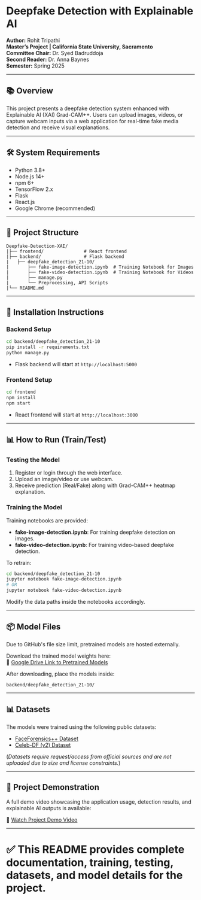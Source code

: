 # Deepfake Detection with Explainable AI

**Author:** Rohit Tripathi  
**Master’s Project | California State University, Sacramento**  
**Committee Chair:** Dr. Syed Badruddoja  
**Second Reader:** Dr. Anna Baynes  
**Semester:** Spring 2025

---

## 📚 Overview

This project presents a deepfake detection system enhanced with Explainable AI (XAI) Grad-CAM++. Users can upload images, videos, or capture webcam inputs via a web application for real-time fake media detection and receive visual explanations.

---

## 🛠️ System Requirements

- Python 3.8+
- Node.js 14+
- npm 6+
- TensorFlow 2.x
- Flask
- React.js
- Google Chrome (recommended)

---

## 📂 Project Structure

```
Deepfake-Detection-XAI/
|├── frontend/               # React frontend
|├── backend/                # Flask backend
|   ├── deepfake_detection_21-10/
|       ├── fake-image-detection.ipynb  # Training Notebook for Images
|       ├── fake-video-detection.ipynb  # Training Notebook for Videos
|       ├── manage.py
|       └── Preprocessing, API Scripts
|└── README.md
```

---

## 🚀 Installation Instructions

### Backend Setup

```bash
cd backend/deepfake_detection_21-10
pip install -r requirements.txt
python manage.py
```

- Flask backend will start at `http://localhost:5000`

### Frontend Setup

```bash
cd frontend
npm install
npm start
```

- React frontend will start at `http://localhost:3000`

---

## 📊 How to Run (Train/Test)

### Testing the Model

1. Register or login through the web interface.
2. Upload an image/video or use webcam.
3. Receive prediction (Real/Fake) along with Grad-CAM++ heatmap explanation.

### Training the Model

Training notebooks are provided:

- **fake-image-detection.ipynb**: For training deepfake detection on images.
- **fake-video-detection.ipynb**: For training video-based deepfake detection.

To retrain:

```bash
cd backend/deepfake_detection_21-10
jupyter notebook fake-image-detection.ipynb
# OR
jupyter notebook fake-video-detection.ipynb
```

Modify the data paths inside the notebooks accordingly.

---

## 📦 Model Files

Due to GitHub's file size limit, pretrained models are hosted externally.

Download the trained model weights here:  
🔗 [Google Drive Link to Pretrained Models](https://drive.google.com/drive/folders/1231PgXXruswXt9mAfa-rP-zUTcPeGFel?usp=sharing)

After downloading, place the models inside:

```
backend/deepfake_detection_21-10/
```

---

## 📊 Datasets

The models were trained using the following public datasets:

- [FaceForensics++ Dataset](https://github.com/ondyari/FaceForensics)
- [Celeb-DF (v2) Dataset](https://www.kaggle.com/datasets/reubensuju/celeb-df-v2)

(*Datasets require request/access from official sources and are not uploaded due to size and license constraints.*)

---
## 👀 Project Demonstration

A full demo video showcasing the application usage, detection results, and explainable AI outputs is available:

🔗 [Watch Project Demo Video](https://www.loom.com/share/56a7f598998a41448f244aef27de84cd?sid=f2df2c02-deab-485a-b13a-22ea74ab42c6)

---

# ✅ This README provides complete documentation, training, testing, datasets, and model details for the project.

